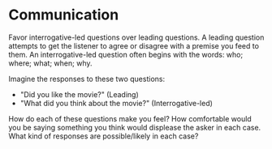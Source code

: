 # Communication

Favor interrogative-led questions over leading questions. A leading question
attempts to get the listener to agree or disagree with a premise you feed to
them. An interrogative-led question often begins with the words: who; where;
what; when; why.

Imagine the responses to these two questions:

- "Did you like the movie?" (Leading)
- "What did you think about the movie?" (Interrogative-led)

How do each of these questions make you feel? How comfortable would you be
saying something you think would displease the asker in each case. What kind of
responses are possible/likely in each case?
